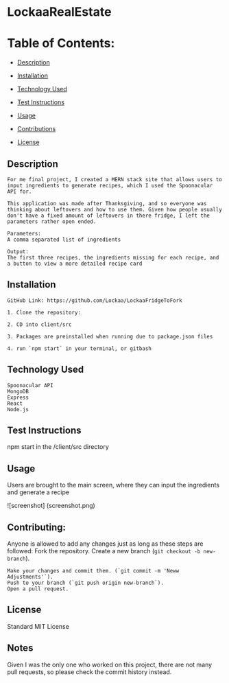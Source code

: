 
# LockaaRealEstate

# Table of Contents:

  - [Description](#description)
  - [Installation](#installation)
  - [Technology Used](#technology-used)
  - [Test Instructions](#test-instructions)

  - [Usage](#usage)
  - [Contributions](#contributing)
  - [License](#license)

   ## Description


    For me final project, I created a MERN stack site that allows users to input ingredients to generate recipes, which I used the Spoonacular API for.

    This application was made after Thanksgiving, and so everyone was thinking about leftovers and how to use them. Given how people usually don't have a fixed amount of leftovers in there fridge, I left the parameters rather open ended.

    Parameters:
    A comma separated list of ingredients 
    
    Output:
    The first three recipes, the ingredients missing for each recipe, and a button to view a more detailed recipe card

   ## Installation

    GitHub Link: https://github.com/Lockaa/LockaaFridgeToFork

    1. Clone the repository:

    2. CD into client/src

    3. Packages are preinstalled when running due to package.json files

    4. run `npm start` in your terminal, or gitbash

   ## Technology Used
    Spoonacular API
    MongoDB
    Express
    React
    Node.js

   ## Test Instructions

   npm start in the /client/src directory

   ## Usage

   Users are brought to the main screen, where they can input the ingredients and generate a recipe

   ![screenshot] (screenshot.png)

   ## Contributing:
   Anyone is allowed to add any changes just as long as these steps are followed:
    Fork the repository.
    Create a new branch (`git checkout -b new-branch`).

    Make your changes and commit them. (`git commit -m 'Neww Adjustments'`).
    Push to your branch (`git push origin new-branch`).
    Open a pull request.

   ## License

   Standard MIT License

   ## Notes
   Given I was the only one who worked on this project, there are not many pull requests, so please check the commit history instead.
